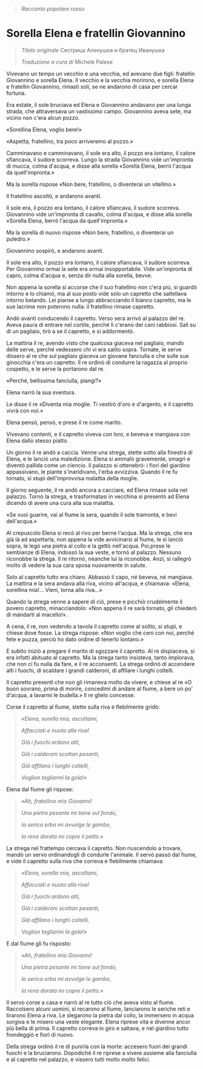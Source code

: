 > *Racconto popolare russo*

# Sorella Elena e fratellin Giovannino

> *Titolo originale* Сестрица Аленушка и братец Иванушка
> 
> *Traduzione a cura di* Michele Palese

Vivevano un tempo un vecchio e una vecchia, ed avevano due figli: fratellin Giovannino e sorella Elena. Il vecchio e la vecchia morirono, e sorella Elena e fratellin Giovannino, rimasti soli, se ne andarono di casa per cercar fortuna.

Era estate, il sole bruciava ed Elena e Giovannino andavano per una lunga strada, che attraversava un vastissimo campo. Giovannino aveva sete, ma vicino non c'era alcun pozzo.

«Sorellina Elena, voglio bere!»

«Aspetta, fratellino, tra poco arriveremo al pozzo.»

Camminavano e camminavano, il sole era alto, il pozzo era lontano, il calore sfiancava, il sudore scorreva. Lungo la strada Giovannino vide un'impronta di mucca, colma d'acqua, e disse alla sorella «Sorella Elena, berrò l'acqua da quell'impronta.»

Ma la sorella rispose «Non bere, fratellino, o diventerai un vitellino.»

Il fratellino ascoltò, e andarono avanti.

Il sole era, il pozzo era lontano, il calore sfiancava, il sudore scorreva. Giovannino vide un'impronta di cavallo, colma d'acqua, e disse alla sorella «Sorella Elena, berrò l'acqua da quell'impronta.»

Ma la sorella di nuovo rispose «Non bere, fratellino, o diventerai un puledro.»

Giovannino sospirò, e andarono avanti.

Il sole era alto, il pozzo era lontano, il calore sfiancava, il sudore scorreva. Per Giovannino ormai la sete era ormai insopportabile. Vide un'impronta di capro, colma d'acqua e, senza dir nulla alla sorella, bevve.

Non appena la sorella si accorse che il suo fratellino non c'era più, si guardò intorno e lo chiamò, ma al suo posto vide solo un capretto che saltellava intorno belando. Lei pianse a lungo abbracciando il bianco capretto, ma le sue lacrime non poterono nulla: il fratellino rimase capretto.

Andò avanti conducendo il capretto. Verso sera arrivò al palazzo del re. Aveva paura di entrare nel cortile, perché lì c'erano dei cani rabbiosi. Salì su di un pagliaio, tirò a se il capretto, e si addormentò.

La mattina il re, avendo visto che qualcosa giaceva nel pagliaio, mandò delle serve, perché vedessero chi vi era salito sopra. Tornate, le serve dissero al re che sul pagliaio giaceva un giovane fanciulla e che sulle sue ginocchia c'era un capretto. Il re ordinò di condurre la ragazza al proprio cospetto, e le serve la portarono dal re.

«Perché, bellissima fanciulla, piangi?»

Elena narrò la sua sventura.

Le disse il re «Diventa mia moglie. Ti vestirò d'oro e d'argento, e il capretto vivrà con noi.»

Elena pensò, pensò, e prese il re come marito.

Vivevano contenti, e il capretto viveva con loro, e beveva e mangiava con Elena dallo stesso piatto.

Un giorno il re andò a caccia. Venne una strega, stette sotto alla finestra di Elena, e le lanciò una maledizione. Elena si ammalò gravemente, smagrì e diventò pallida come un ciencio. Il palazzo si ottenebrò: i fiori del giardino appassivano, le piante s'inaridivano, l'erba avvizziva. Quando il re fu tornato, si stupì dell'improvvisa malattia della moglie.

Il giorno seguente, il re andò ancora a cacciare, ed Elena rimase sola nel palazzo. Tornò la strega, e trasformatasi in vecchina si presentò ad Elena dicendo di avere una cura alla sua malattia.

«Se vuoi guarire, vai al fiume la sera, quando il sole tramonta, e bevi dell'acqua.»

Al crepuscolo Elena si recò al rivo per berne l'acqua. Ma la strega, che era già là ad aspettarla, non appena la vide avvicinarsi al fiume, le si lanciò sopra, le legò una pietra al collo e la gettò nell'acqua. Poi,prese le sembianze di Elena, indossò la sua veste, e tornò al palazzo. Nessuno riconobbe la strega. Il re ritornò, neanche lui la riconobbe. Anzi, si rallegrò molto di vedere la sua cara sposa nuovamente in salute.

Solo al capretto tutto era chiaro. Abbassò il capo, né beveva, né mangiava. La mattina e la sera andava alla riva, vicino all'acqua, e chiamava: «Elena, sorellina mia!... Vieni, torna alla riva...»

Quando la strega venne a sapere di ciò, prese e picchiò crudelmente il povero capretto, minacciandolo: «Non appena il re sarà tornato, gli chiederò di mandarti al macello!».

A cena, il re, non vedendo a tavola il capretto come al solito, si stupì, e chiese dove fosse. La strega rispose: «Non voglio che ceni con noi, perché fete e puzza, perciò ho dato ordine di tenerlo lontano.»

E subito iniziò a pregare il marito di sgozzare il capretto. Al re dispiaceva, si era infatti abituato al capretto. Ma la strega tanto insisteva, tanto implorava, che non ci fu nulla da fare, e il re acconsentì. La strega ordinò di accendere alti i fuochi, di scaldare i grandi calderoni, di affilare i lunghi coltelli.

Il capretto presentì che non gli rimaneva molto da vivere, e chiese al re «O buon sovrano, prima di morire, concedimi di andare al fiume, a bere un po' d'acqua, a lavarmi le budella.» Il re glielo concesse.

Corse il capretto al fiume, stette sulla riva e flebilmente gridò:

> *«Elena, sorella mia, ascoltami,*
> 
> *Affacciati e nuota alla riva!*
> 
> *Già i fuochi ardono alti,*
> 
> *Già i calderoni scottan pesanti,*
> 
> *Già affilano i lunghi coltelli,*
> 
> *Voglion tagliarmi la gola!»*

Elena dal fiume gli rispose:

> *«Ah, fratellino mio Giovanni!*
> 
> *Una pietra pesante mi tiene sul fondo,*
> 
> *la serica erba mi avvolge le gambe,*
> 
> *la rena dorata mi copre il petto.»*

La strega nel frattempo cercava il capretto. Non riuscendolo a trovare, mandò un servo ordinandogli di condurle l'animale. Il servò passò dal fiume, e vide il capretto sulla riva che correva e flebilmente chiamava: 

> *«Elena, sorella mia, ascoltami,*
> 
> *Affacciati e nuota alla riva!*
> 
> *Già i fuochi ardono alti,*
> 
> *Già i calderoni scottan pesanti,*
> 
> *Già affilano i lunghi coltelli,*
> 
> *Voglion tagliarmi la gola!»*

E dal fiume gli fu risposto:

> *«Ah, fratellino mio Giovanni!*
> 
> *Una pietra pesante mi tiene sul fondo,*
> 
> *la serica erba mi avvolge le gambe,*
> 
> *la rena dorata mi copre il petto.»*

Il servo corse a casa e narrò al re tutto ciò che aveva visto al fiume. Raccolsero alcuni uomini, si recarono al fiume, lanciarono le seriche reti e tirarono Elena a riva. Le slegarono la pietra dal collo, la immersero in acqua sorgiva e le misero una veste elegante. Elena riprese vita e divenne ancor più bella di prima. Il capretto correva in giro e saltava, e nel giardino tutto frondeggiò e fiorì di nuovo.

Della strega ordinò il re di punirla con la morte: accesero fuori dei grandi fuochi e la bruciarono. Dopodiché il re riprese a vivere assieme alla fanciulla e al capretto nel palazzo, e vissero tutti molto molto felici.